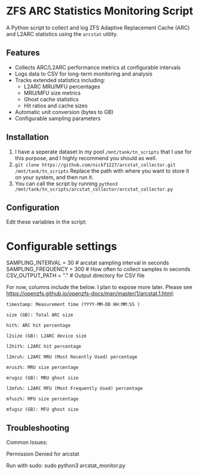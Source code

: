 # ZFS ARC Statistics Monitoring Script

A Python script to collect and log ZFS Adaptive Replacement Cache (ARC) and L2ARC statistics using the `arcstat` utility.

## Features

- Collects ARC/L2ARC performance metrics at configurable intervals
- Logs data to CSV for long-term monitoring and analysis
- Tracks extended statistics including:
  - L2ARC MRU/MFU percentages
  - MRU/MFU size metrics
  - Ghost cache statistics
  - Hit ratios and cache sizes
- Automatic unit conversion (bytes to GB)
- Configurable sampling parameters



## Installation

1. I have a seperate dataset in my pool `/mnt/tank/tn_scripts` that I use for this purpose, and I highly recommend you should as well.
2. `git clone https://github.com/nickf1227/arcstat_collector.git /mnt/tank/tn_scripts` Replace the path with where you want to store it on your system, and then run it.
3. You can call the script by running `python3 /mnt/tank/tn_scripts/arcstat_collector/arcstat_collector.py`


## Configuration
Edit these variables in the script:

# Configurable settings
SAMPLING_INTERVAL = 30          # arcstat sampling interval in seconds
SAMPLING_FREQUENCY = 300         # How often to collect samples in seconds
CSV_OUTPUT_PATH = "."           # Output directory for CSV file

For now, columns include the below. I plan to expose more later. Please see https://openzfs.github.io/openzfs-docs/man/master/1/arcstat.1.html:
```
timestamp: Measurement time (YYYY-MM-DD HH:MM:SS )

size (GB): Total ARC size

hit%: ARC hit percentage

l2size (GB): L2ARC device size

l2hit%: L2ARC hit percentage

l2mru%: L2ARC MRU (Most Recently Used) percentage

mrusz%: MRU size percentage

mrugsz (GB): MRU ghost size

l2mfu%: L2ARC MFU (Most Frequently Used) percentage

mfusz%: MFU size percentage

mfugsz (GB): MFU ghost size
```
## Troubleshooting
Common Issues:

Permission Denied for arcstat

Run with sudo: sudo python3 arcstat_monitor.py

